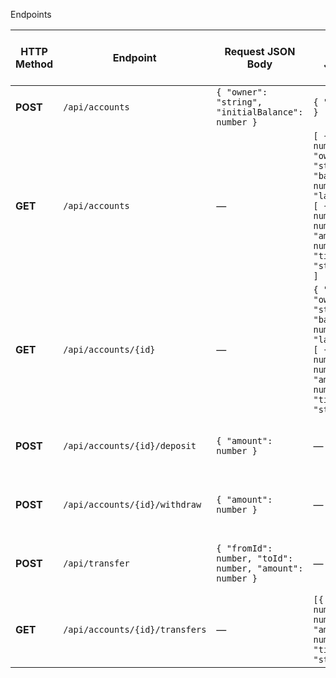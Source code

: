Endpoints

| HTTP Method | Endpoint | Request JSON Body | Response JSON Body | Possible HTTP Status Codes |
|-------------|----------|------------------|--------------------|-----------------------------|
| **POST** | `/api/accounts` | `{ "owner": "string", "initialBalance": number }` | `{ "id": number }` | `200 OK`, `400 Bad Request` |
| **GET** | `/api/accounts` | — | `[ { "id": number, "owner": "string", "balance": number, "lastOutgoing": [ { "from": number, "to": number, "amount": number, "timestamp": "string" } ] } ]` | `200 OK` |
| **GET** | `/api/accounts/{id}` | — | `{ "id": number, "owner": "string", "balance": number, "lastOutgoing": [ { "from": number, "to": number, "amount": number, "timestamp": "string" } ] }` | `200 OK`, `404 Not Found` |
| **POST** | `/api/accounts/{id}/deposit` | `{ "amount": number }` | — | `200 OK`, `400 Bad Request`, `404 Not Found` |
| **POST** | `/api/accounts/{id}/withdraw` | `{ "amount": number }` | — | `200 OK`, `400 Bad Request`, `404 Not Found` |
| **POST** | `/api/transfer` | `{ "fromId": number, "toId": number, "amount": number }` | —  | `200 OK`, `400 Bad Request`, `404 Not Found` |
| **GET** | `/api/accounts/{id}/transfers` | — | `[{ "from": number, "to": number, "amount": number, "timestamp": "string" }]` | `200 OK`, `404 Not Found` |

